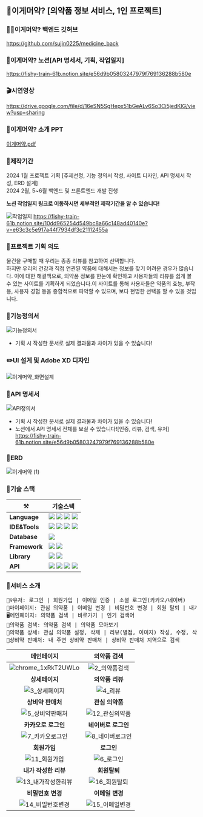 ## 💊이게머약? [의약품 정보 서비스, 1인 프로젝트]
### 👩‍💻이게머약? 백엔드 깃허브
https://github.com/sujin0225/medicine_back

### 📖이게머약? 노션[API 명세서, 기획, 작업일지]
https://fishy-train-61b.notion.site/e56d9b05803247979f769136288b580e

### 🎬시연영상
https://drive.google.com/file/d/16eSN5SgHepx51bGeALv6So3Ci5jedKlG/view?usp=sharing

### 🙂이게머약? 소개 PPT
[이게머약.pdf](https://github.com/user-attachments/files/16100653/default.pdf)

### 📆제작기간
2024 1월 프로젝트 기획 [주제선정, 기능 정의서 작성, 사이트 디자인, API 명세서 작성, ERD 설계]  
2024 2월, 5\~6월 백엔드 및 프론트엔드 개발 진행  

**노션 작업일지 링크로 이동하시면 세부적인 제작기간을 알 수 있습니다!**

![작업일지](https://github.com/sujin0225/medicine_front/assets/107300166/2cd08b06-7d96-4224-9968-e0f1cea940dd)
https://fishy-train-61b.notion.site/10dd965254d549bc8a66c148ad40140e?v=e63c3c5e917a44f7934df3c21112455a

### 🤔프로젝트 기획 의도
물건을 구매할 때 우리는 종종 리뷰를 참고하여 선택합니다.   
하지만 우리의 건강과 직접 연관된 약품에 대해서는 정보를 찾기 어려운 경우가 많습니다.  이에 대한 해결책으로, 의약품 정보를 한눈에 확인하고 사용자들의 리뷰를 쉽게 볼 수 있는 사이트를 기획하게 되었습니다.이 사이트를 통해 사용자들은 약품의 효능, 부작용, 사용자 경험 등을 종합적으로 파악할 수 있으며, 보다 현명한 선택을 할 수 있을 것입니다.

### 📃기능정의서
![기능정의서](https://github.com/sujin0225/medicine_front/assets/107300166/31aa270d-637e-4513-8960-52851de5fb56)
- 기획 시 작성한 문서로 실제 결과물과 차이가 있을 수 있습니다!

### ✏️UI 설계 및 Adobe XD 디자인
![이게머약_화면설계](https://github.com/sujin0225/medicine_back/assets/107300166/43bfd596-5282-4c9b-87c2-b364a3c44b21)

### 📑API 명세서
![API정의서](https://github.com/sujin0225/medicine_front/assets/107300166/fb7873fd-34e8-4710-9252-5930026b95aa)
- 기획 시 작성한 문서로 실제 결과물과 차이가 있을 수 있습니다!
- 노션에서 API 명세서 전체를 보실 수 있습니다![인증, 리뷰, 검색, 유저]  
https://fishy-train-61b.notion.site/e56d9b05803247979f769136288b580e

### 📄ERD
![이게머약 (1)](https://github.com/sujin0225/medicine_front/assets/107300166/7e6de444-f821-41b7-b672-c3c9b718a2d7)

### 🔨기술 스택
| ⚒️ | 기술스택 |
|-------|-------|
| **Language** | <img src="https://img.shields.io/badge/java-007396?style=for-the-badge&logo=OpenJDK&logoColor=white"> <img src="https://img.shields.io/badge/HTML5-E34F26?style=for-the-badge&logo=html5&logoColor=FFF"/> <img src="https://img.shields.io/badge/CSS3-1572B6?style=for-the-badge&logo=css3&logoColor=FFF"/> <img src="https://img.shields.io/badge/TypeScript-3178C6?style=for-the-badge&logo=TypeScript&logoColor=white">|
| **IDE&Tools** | <img src="https://img.shields.io/badge/InteliJ-07090D?style=for-the-badge&logo=InteliJ&logoColor=white"> <img src="https://img.shields.io/badge/Visual Studio Code-0085D1?style=for-the-badge&logo=Visual Studio Code&logoColor=white"> <img src="https://img.shields.io/badge/Mysql Workbench-2E678B?style=for-the-badge&logo=MySQL&logoColor=white"> <img src="https://img.shields.io/badge/Postman-FF6C37?style=for-the-badge&logo=Postman&logoColor=white"> |
| **Database** | <img src="https://img.shields.io/badge/MySQL-2E678B?style=for-the-badge&logo=MySQL&logoColor=white"> |
| **Framework** | <img src="https://img.shields.io/badge/SpringBoot-6DB33F?style=for-the-badge&logo=SpringBoot&logoColor=white"> <img src="https://img.shields.io/badge/JPA-07090D?style=for-the-badge&logo=JPA&logoColor=white"> |
| **Library** | <img src="https://img.shields.io/badge/Spring Security-6DB33F?style=for-the-badge&logo=Spring Security&logoColor=white"> <img src="https://img.shields.io/badge/React-61DAFB?style=for-the-badge&logo=React&logoColor=white"> |
| **API** | <img src="https://img.shields.io/badge/Java Mail Sender-007396?style=for-the-badge&logo=JavaMailSender&logoColor=white"> <img src="https://img.shields.io/badge/공공데이터포털 API-0076C0?style=for-the-badge&logo=JavaMailSender&logoColor=white"> <img src="https://img.shields.io/badge/카카오 지도 API-FFCD00?style=for-the-badge&logo=Kakao&logoColor=white"> <img src="https://img.shields.io/badge/geolocation API-07090D?style=for-the-badge&logo=geolocation&logoColor=white">|

### 📢서비스 소개
<pre>
🙋‍♀️유저: 로그인 | 회원가입 | 이메일 인증 | 소셜 로그인(카카오/네이버)
🔐마이페이지: 관심 의약품 | 이메일 변경 | 비밀번호 변경 | 회원 탈퇴 | 내가 작성한 리뷰
🖥️메인페이지: 의약품 검색 | 바로가기 | 인기 검색어
🔎의약품 검색: 의약품 검색 | 의약품 모아보기
💊의약품 상세: 관심 의약품 설정, 삭제 | 리뷰(별점, 이미지) 작성, 수정, 삭제 | 리뷰 좋아요
🏪상비약 판매처: 내 주변 상비약 판매처 | 상비약 판매처 지역으로 검색
</pre>

| 메인페이지 | 의약품 검색 |
|:--------------:|:--------------:|
|![chrome_1xRkT2UWLo](https://github.com/sujin0225/medicine_front/assets/107300166/a923ccd4-db0d-4cc8-9770-27df0fd3ae95) | ![2_의약품검색](https://github.com/sujin0225/medicine_front/assets/107300166/8c6262de-29d2-4eb1-af92-ad47786facd9) |
| **상세페이지** | **의약품 리뷰** |
| ![3_상세페이지](https://github.com/sujin0225/medicine_front/assets/107300166/9a8fba24-fc72-4579-afc2-b68b876e6662) | ![4_리뷰](https://github.com/sujin0225/medicine_front/assets/107300166/52264d70-6552-45c8-9e7a-3b70d582dbb2) |
| **상비약 판매처** | **관심 의약품** |
| ![5_상비약판매처](https://github.com/sujin0225/medicine_front/assets/107300166/8a3ea997-c4c5-4dd7-91be-faa79b7adf8d) | ![12_관심의약품](https://github.com/sujin0225/medicine_front/assets/107300166/14ead210-8779-4bfd-9bdd-40d60cb535c3) |
| **카카오로 로그인** | **네이버로 로그인** |
| ![7_카카오로그인](https://github.com/sujin0225/medicine_front/assets/107300166/aef7325e-1f32-4b90-b465-3cf8c92cadbc) | ![8_네이버로그인](https://github.com/sujin0225/medicine_front/assets/107300166/f7d62a46-5495-4061-955b-a6dca8beef52) |
| **회원가입** | **로그인** |
| ![11_회원가입](https://github.com/sujin0225/medicine_front/assets/107300166/73258e7c-f548-45fa-993c-f9de94e3bcf1) | ![6_로그인](https://github.com/sujin0225/medicine_front/assets/107300166/b6e97304-2db2-4984-94fa-0f8bffdbb1b5) |
| **내가 작성한 리뷰** | **회원탈퇴** |
| ![13_내가작성한리뷰](https://github.com/sujin0225/medicine_front/assets/107300166/7c47c80e-ed0d-4b2d-a573-d0e971f9a2a8) | ![16_회원탈퇴](https://github.com/sujin0225/medicine_front/assets/107300166/3fa619df-45d1-4836-9520-d98723eb5081) |
| **비밀번호 변경** | **이메일 변경** |
| ![14_비밀번호변경](https://github.com/sujin0225/medicine_front/assets/107300166/ee3d1057-15fa-4af7-a299-868eb40e876e) | ![15_이메일변경](https://github.com/sujin0225/medicine_front/assets/107300166/3f1033bd-a5a8-4ce4-a8a9-c27f528bfec0) |

